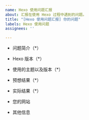 ```yaml
---
name: Hexo 使用问题汇报
about: 汇报在使用 Hexo 过程中遇到的问题。
title: "[Hexo 使用问题汇报] 你的问题"
labels: Hexo 使用问题
assignees: ''

---
```


<!-- 
首先，欢迎大家在 Easy-Hexo 项目的 issue 区提出自己在使用 Hexo 的过程中出现的问题！
在提问前，我们希望大家能先阅读 《提问的智慧》https://github.com/tvvocold/How-To-Ask-Questions-The-Smart-Way 一个好的提问能更快捷的获得你所需要的答案。
请大家填写下面的问题信息。其中带 * 的为必填项。
谢谢大家！
--> 

- 问题简介（*）

- Hexo 版本（*）

<!-- 这一项可以通过 `hexo -v` 命令获得 -->

- 使用的主题以及版本（*）

- 预想结果（*）

- 实际结果（*）

- 您的网站

- 其他信息
